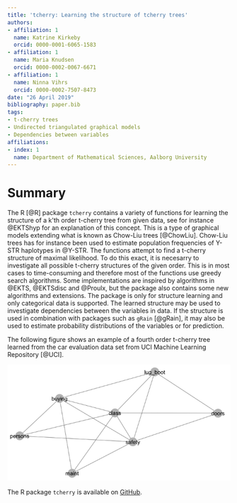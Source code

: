 ```yaml
---
title: 'tcherry: Learning the structure of tcherry trees'
authors:
- affiliation: 1
  name: Katrine Kirkeby
  orcid: 0000-0001-6065-1583
- affiliation: 1
  name: Maria Knudsen
  orcid: 0000-0002-0067-6671
- affiliation: 1
  name: Ninna Vihrs
  orcid: 0000-0002-7507-8473
date: "26 April 2019"
bibliography: paper.bib
tags:
- t-cherry trees
- Undirected triangulated graphical models
- Dependencies between variables
affiliations:
- index: 1
  name: Department of Mathematical Sciences, Aalborg University
---
```


# Summary
The R [@R] package `tcherry` contains a variety of functions for learning the structure of a k'th order t-cherry tree from given data, see for instance @EKTShyp for an explanation of this concept. This is a type of graphical models extending what is known as Chow-Liu trees [@ChowLiu]. Chow-Liu trees has for instance been used to estimate population frequencies of Y-STR haplotypes in @Y-STR. The functions attempt to find a t-cherry structure of maximal likelihood. To do this exact, it is necesarry to investigate all possible t-cherry structures of the given order. This is in most cases to time-consuming and therefore most of the functions use greedy search algorithms. Some implementations are inspired by algorithms in @EKTS, @EKTSdisc and @Proulx, but the package also contains some new algorithms and extensions. The package is only for structure learning and only categorical data is supported. The learned structure may be used to investigate dependencies between the variables in data. If the structure is used in combination with packages such as `gRain` [@gRain], it may also be used to estimate probability distributions of the variables or for prediction. 

The following figure shows an example of a fourth order t-cherry tree learned from the car evaluation data set from UCI Machine Learning Repository [@UCI].

![](inst/images/tch.png)

The R package `tcherry` is available on [GitHub](https://github.com/nvihrs14/tcherry).
